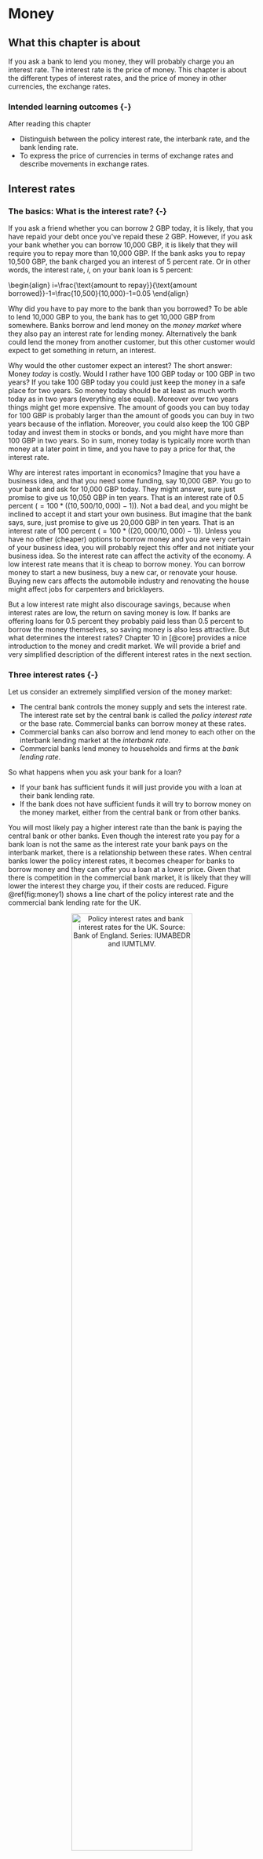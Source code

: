 # Money


## What this chapter is about

If you ask a bank to lend you money, they will probably charge you an interest rate. The interest rate is the price of money. This chapter is about  the different types of interest rates, and the price of money in other currencies, the exchange rates. 

### Intended learning outcomes {-}

After reading this chapter
 
* Distinguish between the policy interest rate, the interbank rate, and the bank lending rate.
* To express the price of currencies in terms of exchange rates and describe movements in exchange rates.


## Interest rates

### The  basics: What is the interest rate?  {-}

If you ask a friend whether you can borrow 2 GBP today, it is likely, that you have repaid your debt once you've repaid these 2 GBP. However, if you ask your bank whether you can borrow 10,000 GBP, it is likely that they will require you to repay more than 10,000 GBP. If the bank asks you to repay 10,500 GBP, the bank charged you an interest of 5 percent rate. Or in other words, the interest rate, $i$, on your bank loan is 5 percent:

\begin{align}
    i=\frac{\text{amount to repay}}{\text{amount borrowed}}-1=\frac{10,500}{10,000}-1=0.05
\end{align}

Why did you have to pay more to the bank than you borrowed?  To be able to lend 10,000 GBP to you, the bank has to get 10,000 GBP from somewhere. Banks borrow and lend money on the *money market* where they also pay an interest rate for lending money.  Alternatively the bank could lend the money from another customer, but this other customer would expect to get something in return, an interest.

Why would the other customer expect an interest? The short answer: Money *today* is costly. Would I rather have 100 GBP today or 100 GBP in two years? If you take 100 GBP today you could just keep the money in a safe place for two years. So money today should be at least as much worth today as in two years (everything else equal). Moreover over two years things might get more expensive. The amount of goods you can buy today for 100 GBP is probably larger than the amount of goods you can buy in two years because of the inflation. Moreover, you could also keep the 100 GBP today and invest them in stocks or bonds, and you might have more than 100 GBP in two years. So in sum, money today is typically more worth than money at a later point in time, and you have to pay a price for that, the interest rate.

Why are interest rates important in economics? Imagine that you have a business idea, and that you need some funding, say 10,000 GBP. You go to your bank and ask for 10,000 GBP today. They might answer, sure just promise to give us 10,050 GBP in ten years. That is an interest rate of 0.5 percent ($=100*((10,500/10,000)-1)$). Not a bad deal, and you might be inclined to accept it and start your own business. But imagine that the bank says, sure, just promise to give us 20,000 GBP in ten years. That is an interest rate of 100 percent ($=100*((20,000/10,000)-1)$). Unless you have no other (cheaper) options to borrow money and you are very certain of your business idea, you will probably reject this offer and not initiate your business idea. So the interest rate can affect the activity of the economy. A low interest rate means that it is cheap to borrow money. You can borrow money to start a new business, buy a new car, or renovate your house. Buying new cars affects the automobile industry and renovating the house might affect jobs for carpenters and bricklayers. 

But a low interest rate might also discourage savings, because when interest rates are low, the return on saving money is low. If banks are offering loans for 0.5 percent they probably paid less than 0.5 percent to borrow the money themselves, so saving money is also less attractive. But what determines the interest rates? Chapter 10 in [@core] provides a nice introduction to the money and credit market. We will provide a brief and very simplified description of the different interest rates in the next section.

### Three  interest rates {-}

Let us consider an extremely simplified version of the money market:

* The central bank controls the money supply and sets the interest rate. The interest rate set by the central bank is called the *policy interest rate* or the base rate. Commercial banks can borrow money at these rates.
* Commercial banks can also borrow and lend money to each other on the interbank lending market  at the *interbank rate*.
* Commercial banks lend money to households and firms at the *bank lending rate*.


So what happens when you ask your bank for a loan?

* If your bank has sufficient funds it will just provide you with a loan at their bank lending rate.
* If the bank does not have sufficient funds it will try to borrow money on the money market, either from the central bank or from other banks.

You will most likely pay a higher interest rate than the bank is paying the central bank or other banks. Even though the interest rate you pay for a bank loan is not the same as the interest rate your bank pays on the interbank market, there is a relationship between these rates. When central banks lower the policy interest rates, it becomes cheaper for banks to borrow money and they can offer you a loan at a lower price. Given that there is competition in the commercial bank market, it is likely that they will lower the interest they charge you, if their costs are reduced. Figure  \@ref(fig:money1) shows a line chart of the policy interest rate and the commercial bank lending rate for the UK. 


<div class="figure" style="text-align: center">
<img src="./resources/chapter_money/ex4_2.png" alt="Policy interest rates and bank interest rates for the UK. Source: Bank of England. Series: IUMABEDR and IUMTLMV." width="70%" />
<p class="caption">(\#fig:money1)Policy interest rates and bank interest rates for the UK. Source: Bank of England. Series: IUMABEDR and IUMTLMV.</p>
</div>


You clearly see in Figure  \@ref(fig:money1) that the  policy interest rate by the Bank of England and the average interest rate charged by commercial banks (the bank lending rage) follow each other. When the price of money falls, ie. the policy interest rate falls, the price banks charge on mortgages also falls. However, note that after the financial crisis, the gap between these two interest rates increased. Figure  \@ref(fig:money2) shows the gap (in percentage points) over the same time period. After the financial crisis the gap increased from  approximately two percentage points to four percentage points. Why do you think this is the case? 

<div class="figure" style="text-align: center">
<img src="./resources/chapter_money/ex4_3.png" alt="The Gap between the policy interest rate and bank interest rate for the UK. Source: Bank of England. Series: IUMABEDR and IUMTLMV." width="70%" />
<p class="caption">(\#fig:money2)The Gap between the policy interest rate and bank interest rate for the UK. Source: Bank of England. Series: IUMABEDR and IUMTLMV.</p>
</div>



However, there is not only one commercial bank lending rate, there are many. The interest rate the bank charges you, not only depends on their direct costs, but also on the risk they are facing. Mortgages are secured in the property, such that if the loan is not repaid, the money lender can use the property as compensation, for example by selling the property. This means that  mortgages have a relatively high degree of security for the lender. However, some loans have almost no security, for example overdraft loans or credit card loans. 
 Figure  \@ref(fig:money3)  shows the average  overdraft interest rate for the same period. There is no clear relationship between the interest rate on overdrafts and the interest rate and the policy interest rate. Why do you think this is the case?

<div class="figure" style="text-align: center">
<img src="./resources/chapter_money/ex4_1.png" alt="The policy interest rate, the  bank interest rate (mortgages) for the UK and the overdraft interest rates. Source: Bank of England. Series: IUMABEDR, IUMODTL and IUMTLMV.." width="70%" />
<p class="caption">(\#fig:money3)The policy interest rate, the  bank interest rate (mortgages) for the UK and the overdraft interest rates. Source: Bank of England. Series: IUMABEDR, IUMODTL and IUMTLMV..</p>
</div>

In addition to risk, the timespan of the repayment also  affects the interest rate. If you would like to repay your loan over a longer period, the bank is likely to charge a higher price. Some bank loans have a fixed interest rate and some have a flexible interest rate. With a fixed interest rate, you know exactly what price you are paying throughout the repayment period. With a flexible interest rate, the costs of the loan might change. Finally it is important to consider how frequently the interest rate is accumulated. On many overdraft loans, the interest is calculated on a daily basis. Interest rates usually refer to annual rates. 


### Summary: Interest rates

*Definition*
* The price of money.
* The relative difference between what you pay compared to what you borrowed.


*Interest rates*
* The Policy interest rate: Set by the central bank, also known as the base rate, or for the UK: BOEBR (Bank of England base rate).
* Interbank interest rate: The rate banks charge each other for loans. In the UK: LIBOR (London Inter-bank Offered Rate)
* Commercial bank lending rates.


*Factors affecting the interest rate*

* The cost of obtaining money (i.e. the base rate and the interbank interest rate).
* The risk of the loan.
* The time span of the loan.
* Whether the interest rate is fixed or flexible.


## Exchange rates

### Definition of exchange rates {-}

Exchange rates describe the value of one currency relative to another currency. Specifically it says how many units of one currency we can buy from one unit of another currency. This causes a lot of confusion, because the ordering of the units gets mixed up. Importantly the currency that comes after the "to the" is always the currency that you consider one unit of. One way to remember this is to always add a "buy one unit of" between the "to" and the "the":

\begin{center}
    "An exchange rate of \emph{Y} \emph{currency a} to (buy one unit of) the \emph{currency b}."
\end{center}

An example: 
\begin{center}
    An exchange rate of 1.39 US Dollar to  the British Pound.\vspace{12pt}\\
    means:\vspace{12pt}\\
    An exchange rate of 1.39 US Dollar to \emph{buy one unit of} the British Pound.\\
\end{center}

As with interest rates, there are several exchange rates. The exchange rate is determined by the foreign exchange market (FOREX). It is mostly large banks and financial institutions that buy and sell on FOREX. When we individuals buy or sell foreign currencies, we typically just go to our local bank or to businesses that specialize in exchanging currencies. We rarely pay the same exchange rate as on the FOREX, because we also pay a  commission to the local bank or currency exchanger. 

### Ups and downs: appreciation and depreciation {-}
When exchange rates go up or down we use the terms appreciation and depreciation. When a currency depreciates it loses value compared to the foreign currency. When a currency appreciates it gains value. Figure  \@ref(fig:money4) shows the price of 1 USD in EURO increased substantially at the beginning of 2015. In other words 1 EURO became less worth compared to the USD, so it depreciated. Vice versa in 2017, where the price of a USD in EURO went down, so that the EURO appreciated. 


<div class="figure" style="text-align: center">
<img src="./resources/chapter_money/ex5.png" alt="Exchange rates: EURO, CHF, GBP to USD. Source: The IMF." width="70%" />
<p class="caption">(\#fig:money4)Exchange rates: EURO, CHF, GBP to USD. Source: The IMF.</p>
</div>



### Summary: Exchange ratess {-}

*Definition*
* The value of one currency relative to another currency:  **An exchange rate of Y currency a to (buy one unit of) the currency b**

*Ups and downs*

* Appreciation: A currency's value increases relative to the foreign currency. 
* Depreciation: A currency's value decreases relative to the foreign currency. 


*Interbank and commercial exchange rates*
* Commercial exchange rates: The exchange rate you pay in the bank or the supermarket.
* Interbank exchange rate: The exchange rate your bank pay on the interbank market.





## Linking interest rates and exchange rates
So we've talked about interest rates and exchange rates. Is there a link between these rates? We know that the interest rates are affected by national banks, that set national policy interest rates. But what determines the exchange rates? If a currency  is free-floating, the exchange rate is determined on the market by supply and demand. If more people want to hold GBP, the price will increase. 

Who invests in currencies? Mostly international investors. And these investors like high returns, so they want to hold assets that pay high returns. When the policy interest rate is lowered, the interest rate on the country's financial assets such as bonds goes down, making them less attractive. This will lower the demand for  assets. And thus also for the currency, and ultimately, the asset will depreciate. 

You can read much more about the link between exchange rates and interest rates in [chapter 15 in @core].



## Further readings


* [Bank of England on Interest rates](https://www.bankofengland.co.uk/knowledgebank/what-are-interest-rates)
* [Bank of England: Who sets Exchange Rates?](https://www.bankofengland.co.uk/knowledgebank/who-sets-exchange-rates)
